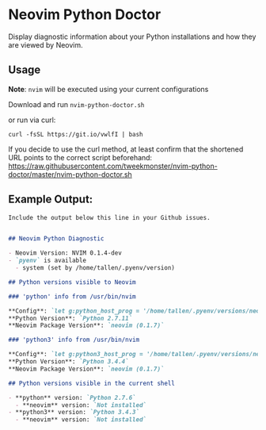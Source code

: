 # Neovim Python Doctor

Display diagnostic information about your Python installations and how they are
viewed by Neovim.

## Usage

**Note**: `nvim` will be executed using your current configurations

Download and run `nvim-python-doctor.sh`

or run via curl:

```shell
curl -fsSL https://git.io/vwlfI | bash
```

If you decide to use the curl method, at least confirm that the shortened URL
points to the correct script beforehand:
https://raw.githubusercontent.com/tweekmonster/nvim-python-doctor/master/nvim-python-doctor.sh

## Example Output:

```markdown
Include the output below this line in your Github issues.


## Neovim Python Diagnostic

- Neovim Version: NVIM 0.1.4-dev
- `pyenv` is available
  - system (set by /home/tallen/.pyenv/version)

## Python versions visible to Neovim

### 'python' info from /usr/bin/nvim

**Config**: `let g:python_host_prog = '/home/tallen/.pyenv/versions/neovim2/bin/python'`
**Python Version**: `Python 2.7.11`
**Neovim Package Version**: `neovim (0.1.7)`

### 'python3' info from /usr/bin/nvim

**Config**: `let g:python3_host_prog = '/home/tallen/.pyenv/versions/neovim3/bin/python'`
**Python Version**: `Python 3.4.4`
**Neovim Package Version**: `neovim (0.1.7)`

## Python versions visible in the current shell

- **python** version: `Python 2.7.6`
  - **neovim** version: `Not installed`
- **python3** version: `Python 3.4.3`
  - **neovim** version: `Not installed`
```
